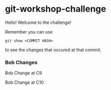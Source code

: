 # git-workshop-challenge

Hello! Welcome to the challenge!

Remember you can use 

```
git show <COMMIT HASH>
```
to see the changes that occured at that commit.

### Bob Changes
Bob Change at C9

Bob Change at C10
